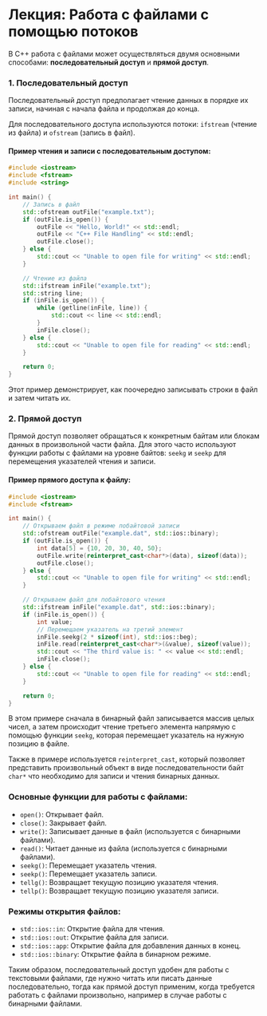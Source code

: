 # Лекция: Работа с файлами с помощью потоков

В C++ работа с файлами может осуществляться двумя основными способами: **последовательный доступ** и **прямой доступ**.

### 1. **Последовательный доступ**
Последовательный доступ предполагает чтение данных в порядке их записи, начиная с начала файла и продолжая до конца.

Для последовательного доступа используются потоки: `ifstream` (чтение из файла) и `ofstream` (запись в файл).

#### Пример чтения и записи с последовательным доступом:

```cpp
#include <iostream>
#include <fstream>
#include <string>

int main() {
    // Запись в файл
    std::ofstream outFile("example.txt");
    if (outFile.is_open()) {
        outFile << "Hello, World!" << std::endl;
        outFile << "C++ File Handling" << std::endl;
        outFile.close();
    } else {
        std::cout << "Unable to open file for writing" << std::endl;
    }

    // Чтение из файла
    std::ifstream inFile("example.txt");
    std::string line;
    if (inFile.is_open()) {
        while (getline(inFile, line)) {
            std::cout << line << std::endl;
        }
        inFile.close();
    } else {
        std::cout << "Unable to open file for reading" << std::endl;
    }

    return 0;
}
```
Этот пример демонстрирует, как поочередно записывать строки в файл и затем читать их.

### 2. **Прямой доступ**
Прямой доступ позволяет обращаться к конкретным байтам или блокам данных в произвольной части файла. Для этого часто используют функции работы с файлами на уровне байтов: `seekg` и `seekp` для перемещения указателей чтения и записи.

#### Пример прямого доступа к файлу:

```cpp
#include <iostream>
#include <fstream>

int main() {
    // Открываем файл в режиме побайтовой записи
    std::ofstream outFile("example.dat", std::ios::binary);
    if (outFile.is_open()) {
        int data[5] = {10, 20, 30, 40, 50};
        outFile.write(reinterpret_cast<char*>(data), sizeof(data));
        outFile.close();
    } else {
        std::cout << "Unable to open file for writing" << std::endl;
    }

    // Открываем файл для побайтового чтения
    std::ifstream inFile("example.dat", std::ios::binary);
    if (inFile.is_open()) {
        int value;
        // Перемещаем указатель на третий элемент
        inFile.seekg(2 * sizeof(int), std::ios::beg);
        inFile.read(reinterpret_cast<char*>(&value), sizeof(value));
        std::cout << "The third value is: " << value << std::endl;
        inFile.close();
    } else {
        std::cout << "Unable to open file for reading" << std::endl;
    }

    return 0;
}
```
В этом примере сначала в бинарный файл записывается массив целых чисел, а затем происходит чтение третьего элемента напрямую с помощью функции `seekg`, которая перемещает указатель на нужную позицию в файле.

Также в примере используется `reinterpret_cast`, который позволяет представить произвольный объект в виде последовательности байт `char*` что необходимо для записи и чтения бинарных данных.

### Основные функции для работы с файлами:

- `open()`: Открывает файл.
- `close()`: Закрывает файл.
- `write()`: Записывает данные в файл (используется с бинарными файлами).
- `read()`: Читает данные из файла (используется с бинарными файлами).
- `seekg()`: Перемещает указатель чтения.
- `seekp()`: Перемещает указатель записи.
- `tellg()`: Возвращает текущую позицию указателя чтения.
- `tellp()`: Возвращает текущую позицию указателя записи.

### Режимы открытия файлов:

- `std::ios::in`: Открытие файла для чтения.
- `std::ios::out`: Открытие файла для записи.
- `std::ios::app`: Открытие файла для добавления данных в конец.
- `std::ios::binary`: Открытие файла в бинарном режиме.

Таким образом, последовательный доступ удобен для работы с текстовыми файлами, где нужно читать или писать данные последовательно, тогда как прямой доступ применим, когда требуется работать с файлами произвольно, например в случае работы с бинарными файлами.